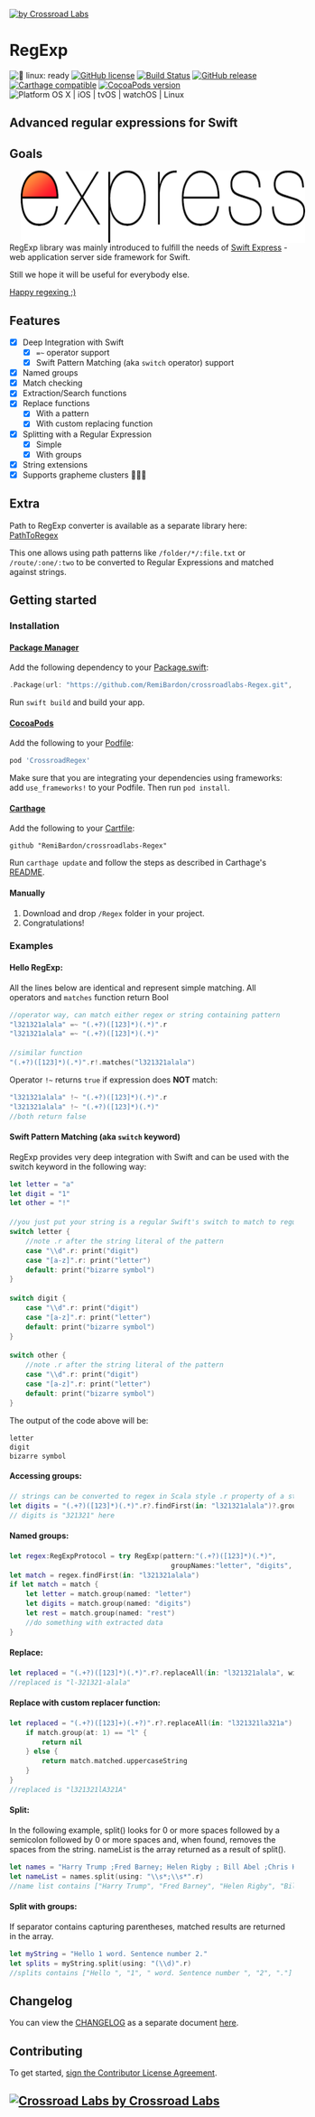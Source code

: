 [![by Crossroad Labs](./header.png)](http://www.crossroadlabs.xyz/)

# RegExp

![🐧 linux: ready](https://img.shields.io/badge/%F0%9F%90%A7%20linux-ready-red.svg)
[![GitHub license](https://img.shields.io/badge/license-Apache%202.0-lightgrey.svg)](https://raw.githubusercontent.com/RemiBardon/crossroadlabs-Regex/master/LICENSE)
[![Build Status](https://travis-ci.org/RemiBardon/crossroadlabs-Regex.svg?branch=master)](https://travis-ci.org/RemiBardon/crossroadlabs-Regex)
[![GitHub release](https://img.shields.io/github/release/RemiBardon/crossroadlabs-Regex.svg)](https://github.com/RemiBardon/crossroadlabs-Regex/releases)
[![Carthage compatible](https://img.shields.io/badge/Carthage-compatible-4BC51D.svg?style=flat)](https://github.com/Carthage/Carthage)
[![CocoaPods version](https://img.shields.io/cocoapods/v/CrossroadRegex.svg)](https://cocoapods.org/pods/CrossroadRegex)
![Platform OS X | iOS | tvOS | watchOS | Linux](https://img.shields.io/badge/platform-Linux%20%7C%20OS%20X%20%7C%20iOS%20%7C%20tvOS%20%7C%20watchOS-orange.svg)

## Advanced regular expressions for Swift

## Goals

[<img align="left" src="https://raw.githubusercontent.com/crossroadlabs/Express/master/logo-full.png" hspace="20" height=128>](https://github.com/crossroadlabs/Express) RegExp library was mainly introduced to fulfill the needs of [Swift Express](https://github.com/crossroadlabs/Express) - web application server side framework for Swift.

Still we hope it will be useful for everybody else.

[Happy regexing ;)](#examples)

## Features

- [x] Deep Integration with Swift
	- [x] `=~` operator support
	- [x] Swift Pattern Matching (aka `switch` operator) support
- [x] Named groups
- [x] Match checking
- [x] Extraction/Search functions
- [x] Replace functions
	- [x] With a pattern
	- [x] With custom replacing function
- [x] Splitting with a Regular Expression
	- [x] Simple
	- [x] With groups
- [x] String extensions
- [x] Supports grapheme clusters 👨‍👩‍👧

## Extra

Path to RegExp converter is available as a separate library here: [PathToRegex](https://github.com/crossroadlabs/PathToRegex)

This one allows using path patterns like `/folder/*/:file.txt` or `/route/:one/:two` to be converted to Regular Expressions and matched against strings.

## Getting started

### Installation

#### [Package Manager](https://swift.org/package-manager/)

Add the following dependency to your [Package.swift](https://github.com/apple/swift-package-manager/blob/master/Documentation/Usage.md#define-dependencies):

```swift
.Package(url: "https://github.com/RemiBardon/crossroadlabs-Regex.git", majorVersion: 1)
```

Run ```swift build``` and build your app.

#### [CocoaPods](http://cocoapods.org/)
Add the following to your [Podfile](http://guides.cocoapods.org/using/the-podfile.html):

```rb
pod 'CrossroadRegex'
```

Make sure that you are integrating your dependencies using frameworks: add `use_frameworks!` to your Podfile. Then run `pod install`.

#### [Carthage](https://github.com/Carthage/Carthage)
Add the following to your [Cartfile](https://github.com/Carthage/Carthage/blob/master/Documentation/Artifacts.md#cartfile):

```
github "RemiBardon/crossroadlabs-Regex"
```

Run `carthage update` and follow the steps as described in Carthage's [README](https://github.com/Carthage/Carthage#adding-frameworks-to-an-application).

#### Manually
1. Download and drop ```/Regex``` folder in your project.  
2. Congratulations! 

### Examples

#### Hello RegExp:

All the lines below are identical and represent simple matching. All operators and `matches` function return Bool

```swift
//operator way, can match either regex or string containing pattern
"l321321alala" =~ "(.+?)([123]*)(.*)".r
"l321321alala" =~ "(.+?)([123]*)(.*)"

//similar function
"(.+?)([123]*)(.*)".r!.matches("l321321alala")
```
Operator `!~` returns `true` if expression does **NOT** match:

```swift
"l321321alala" !~ "(.+?)([123]*)(.*)".r
"l321321alala" !~ "(.+?)([123]*)(.*)"
//both return false
```

#### Swift Pattern Matching (aka `switch` keyword)

RegExp provides very deep integration with Swift and can be used with the switch keyword in the following way:

```swift
let letter = "a"
let digit = "1"
let other = "!"

//you just put your string is a regular Swift's switch to match to regular expressions
switch letter {
	//note .r after the string literal of the pattern
	case "\\d".r: print("digit")
	case "[a-z]".r: print("letter")
	default: print("bizarre symbol")
}

switch digit {
	case "\\d".r: print("digit")
	case "[a-z]".r: print("letter")
	default: print("bizarre symbol")
}

switch other {
	//note .r after the string literal of the pattern
	case "\\d".r: print("digit")
	case "[a-z]".r: print("letter")
	default: print("bizarre symbol")
}
```

The output of the code above will be:

```
letter
digit
bizarre symbol
```

#### Accessing groups:

```swift
// strings can be converted to regex in Scala style .r property of a string
let digits = "(.+?)([123]*)(.*)".r?.findFirst(in: "l321321alala")?.group(at: 2)
// digits is "321321" here
```

#### Named groups:

```swift
let regex:RegExpProtocol = try RegExp(pattern:"(.+?)([123]*)(.*)",
                                        groupNames:"letter", "digits", "rest")
let match = regex.findFirst(in: "l321321alala")
if let match = match {
	let letter = match.group(named: "letter")
	let digits = match.group(named: "digits")
	let rest = match.group(named: "rest")
	//do something with extracted data
}
```

#### Replace:

```swift
let replaced = "(.+?)([123]*)(.*)".r?.replaceAll(in: "l321321alala", with: "$1-$2-$3")
//replaced is "l-321321-alala"
```

#### Replace with custom replacer function:

```swift
let replaced = "(.+?)([123]+)(.+?)".r?.replaceAll(in: "l321321la321a") { match in
	if match.group(at: 1) == "l" {
		return nil
	} else {
		return match.matched.uppercaseString
	}
}
//replaced is "l321321lA321A"
```

#### Split:

In the following example, split() looks for 0 or more spaces followed by a semicolon followed by 0 or more spaces and, when found, removes the spaces from the string. nameList is the array returned as a result of split().

```swift
let names = "Harry Trump ;Fred Barney; Helen Rigby ; Bill Abel ;Chris Hand"
let nameList = names.split(using: "\\s*;\\s*".r)
//name list contains ["Harry Trump", "Fred Barney", "Helen Rigby", "Bill Abel", "Chris Hand"]
```

#### Split with groups:

If separator contains capturing parentheses, matched results are returned in the array.

```swift
let myString = "Hello 1 word. Sentence number 2."
let splits = myString.split(using: "(\\d)".r)
//splits contains ["Hello ", "1", " word. Sentence number ", "2", "."]
```

## Changelog

You can view the [CHANGELOG](./CHANGELOG.md) as a separate document [here](./CHANGELOG.md).

## Contributing

To get started, <a href="https://www.clahub.com/agreements/RemiBardon/crossroadlabs-Regex">sign the Contributor License Agreement</a>.

## [![Crossroad Labs](http://i.imgur.com/iRlxgOL.png?1) by Crossroad Labs](http://www.crossroadlabs.xyz/)

